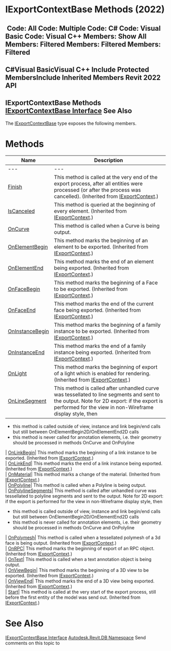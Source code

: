 # IExportContextBase Methods (2022)

﻿
 Code: All Code: Multiple Code: C# Code: Visual Basic Code: Visual C++  Members: Show All Members: Filtered Members: Filtered Members: Filtered   
---  
C#Visual BasicVisual C++
Include Protected MembersInclude Inherited Members
Revit 2022 API  
---  
IExportContextBase Methods  
[IExportContextBase Interface](6691ecd5-a88a-1f58-7a71-a8f6233b6c51.md "IExportContextBase Interface") See Also  
---  
The [IExportContextBase](6691ecd5-a88a-1f58-7a71-a8f6233b6c51.md "IExportContextBase Interface") type exposes the following members.
# Methods
| Name | Description |
| --- | --- |
| --- | --- | --- |
| [Finish](68714169-e994-41e3-f1c6-8f929b40565f.md "Finish Method") | This method is called at the very end of the export process, after all entities were processed (or after the process was cancelled).  (Inherited from [IExportContext](7d0dc6df-db0e-6a07-3b42-8dde1bedb3c1.md "IExportContext Interface").) |
| [IsCanceled](31f0b662-81a1-89b8-ab2a-0de99af3b753.md "IsCanceled Method") | This method is queried at the beginning of every element.  (Inherited from [IExportContext](7d0dc6df-db0e-6a07-3b42-8dde1bedb3c1.md "IExportContext Interface").) |
| [OnCurve](6306ac1d-c259-5617-f71b-c13e54e5af0d.md "OnCurve Method") | This method is called when a Curve is being output. |
| [OnElementBegin](d218b0b3-bb24-0f73-806c-2ef90b16d882.md "OnElementBegin Method") | This method marks the beginning of an element to be exported.  (Inherited from [IExportContext](7d0dc6df-db0e-6a07-3b42-8dde1bedb3c1.md "IExportContext Interface").) |
| [OnElementEnd](14aeeee7-9389-d7fc-5a40-2b7541ce95d1.md "OnElementEnd Method") | This method marks the end of an element being exported.  (Inherited from [IExportContext](7d0dc6df-db0e-6a07-3b42-8dde1bedb3c1.md "IExportContext Interface").) |
| [OnFaceBegin](9a9f37ae-c8c2-7355-2c3b-f26762951f1d.md "OnFaceBegin Method") | This method marks the beginning of a Face to be exported.  (Inherited from [IExportContext](7d0dc6df-db0e-6a07-3b42-8dde1bedb3c1.md "IExportContext Interface").) |
| [OnFaceEnd](49e6eaf6-80e3-53bd-14c2-8fe999afb70b.md "OnFaceEnd Method") | This method marks the end of the current face being exported.  (Inherited from [IExportContext](7d0dc6df-db0e-6a07-3b42-8dde1bedb3c1.md "IExportContext Interface").) |
| [OnInstanceBegin](2db35bdb-8d14-a015-9bfb-9283f503edab.md "OnInstanceBegin Method") | This method marks the beginning of a family instance to be exported.  (Inherited from [IExportContext](7d0dc6df-db0e-6a07-3b42-8dde1bedb3c1.md "IExportContext Interface").) |
| [OnInstanceEnd](d1340660-fcc9-3bfd-58fb-8d114aa39517.md "OnInstanceEnd Method") | This method marks the end of a family instance being exported.  (Inherited from [IExportContext](7d0dc6df-db0e-6a07-3b42-8dde1bedb3c1.md "IExportContext Interface").) |
| [OnLight](d56129ca-950b-34fc-89ac-f0fb2e7fe9f2.md "OnLight Method") | This method marks the beginning of export of a light which is enabled for rendering.  (Inherited from [IExportContext](7d0dc6df-db0e-6a07-3b42-8dde1bedb3c1.md "IExportContext Interface").) |
| [OnLineSegment](5fe0cee4-825b-9828-2c45-5e4c5019bc37.md "OnLineSegment Method") | This method is called after unhandled curve was tessellated to line segments and sent to the output. Note for 2D export: if the export is performed for the view in non-Wireframe display style, then |

  * this method is called outside of view, instance and link begin/end calls but still between OnElementBegin2D/OnElementEnd2D calls
  * this method is never called for annotation elements, i.e. their geometry should be processed in methods OnCurve and OnPolyline

  
| [OnLinkBegin](40d99b4a-e6aa-42d7-18ff-b546d1a5154e.md "OnLinkBegin Method")|  This method marks the beginning of a link instance to be exported.  (Inherited from [IExportContext](7d0dc6df-db0e-6a07-3b42-8dde1bedb3c1.md "IExportContext Interface").)  
| [OnLinkEnd](e6680c8d-bfb3-f873-3e3d-24aa8b29061e.md "OnLinkEnd Method")|  This method marks the end of a link instance being exported.  (Inherited from [IExportContext](7d0dc6df-db0e-6a07-3b42-8dde1bedb3c1.md "IExportContext Interface").)  
| [OnMaterial](9d2dc6b3-21a7-5362-2bf5-2cb11b42c2d4.md "OnMaterial Method")|  This method marks a change of the material.  (Inherited from [IExportContext](7d0dc6df-db0e-6a07-3b42-8dde1bedb3c1.md "IExportContext Interface").)  
| [OnPolyline](12a8d0af-f3e2-e5f3-aa19-797adebaff2b.md "OnPolyline Method")|  This method is called when a Polyline is being output.   
| [OnPolylineSegments](c3891505-dd89-50d4-519e-5380af669325.md "OnPolylineSegments Method")|  This method is called after unhandled curve was tessellated to polyline segments and sent to the output. Note for 2D export: if the export is performed for the view in non-Wireframe display style, then 
  * this method is called outside of view, instance and link begin/end calls but still between OnElementBegin2D/OnElementEnd2D calls
  * this method is never called for annotation elements, i.e. their geometry should be processed in methods OnCurve and OnPolyline

  
| [OnPolymesh](6a060c37-3225-217e-b150-2eaea3a22c29.md "OnPolymesh Method")|  This method is called when a tessellated polymesh of a 3d face is being output.  (Inherited from [IExportContext](7d0dc6df-db0e-6a07-3b42-8dde1bedb3c1.md "IExportContext Interface").)  
| [OnRPC](f84574d9-ef15-c317-c6dd-91304a0c174c.md "OnRPC Method")|  This method marks the beginning of export of an RPC object.  (Inherited from [IExportContext](7d0dc6df-db0e-6a07-3b42-8dde1bedb3c1.md "IExportContext Interface").)  
| [OnText](008311bb-c88d-3c22-dc06-f34a59f8329c.md "OnText Method")|  This method is called when a text annotation object is being output.   
| [OnViewBegin](959602b7-5257-d2c1-2c00-0b7649f145f5.md "OnViewBegin Method")|  This method marks the beginning of a 3D view to be exported.  (Inherited from [IExportContext](7d0dc6df-db0e-6a07-3b42-8dde1bedb3c1.md "IExportContext Interface").)  
| [OnViewEnd](5df27a2c-ae84-2d1d-635e-107ec0525ebb.md "OnViewEnd Method")|  This method marks the end of a 3D view being exported.  (Inherited from [IExportContext](7d0dc6df-db0e-6a07-3b42-8dde1bedb3c1.md "IExportContext Interface").)  
| [Start](2d93c3c6-c826-cd70-dc0a-b94f66324c35.md "Start Method")|  This method is called at the very start of the export process, still before the first entity of the model was send out.  (Inherited from [IExportContext](7d0dc6df-db0e-6a07-3b42-8dde1bedb3c1.md "IExportContext Interface").)  
# See Also
[IExportContextBase Interface](6691ecd5-a88a-1f58-7a71-a8f6233b6c51.md "IExportContextBase Interface")
[Autodesk.Revit.DB Namespace](87546ba7-461b-c646-cbb1-2cb8f5bff8b2.md "Autodesk.Revit.DB Namespace")
Send comments on this topic to 